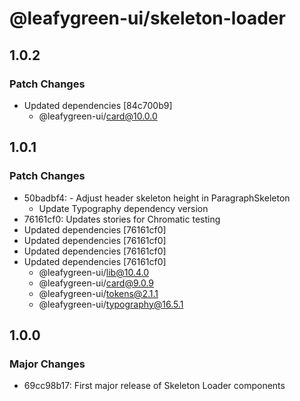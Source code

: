 # @leafygreen-ui/skeleton-loader

## 1.0.2

### Patch Changes

- Updated dependencies [84c700b9]
  - @leafygreen-ui/card@10.0.0

## 1.0.1

### Patch Changes

- 50badbf4: - Adjust header skeleton height in ParagraphSkeleton
  - Update Typography dependency version
- 76161cf0: Updates stories for Chromatic testing
- Updated dependencies [76161cf0]
- Updated dependencies [76161cf0]
- Updated dependencies [76161cf0]
- Updated dependencies [76161cf0]
  - @leafygreen-ui/lib@10.4.0
  - @leafygreen-ui/card@9.0.9
  - @leafygreen-ui/tokens@2.1.1
  - @leafygreen-ui/typography@16.5.1

## 1.0.0

### Major Changes

- 69cc98b17: First major release of Skeleton Loader components
